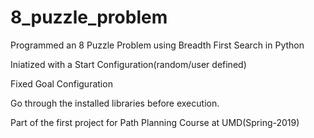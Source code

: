 # 8_puzzle_problem

Programmed an 8 Puzzle Problem using Breadth First Search in Python

Iniatized with a Start Configuration(random/user defined)

Fixed Goal Configuration

Go through the installed libraries before execution.

Part of the first project for Path Planning Course at UMD(Spring-2019)
